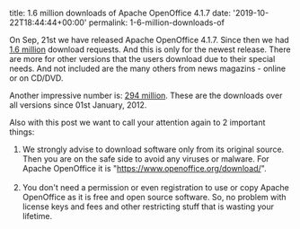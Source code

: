 title: 1.6 million downloads of Apache OpenOffice 4.1.7
date: '2019-10-22T18:44:44+00:00'
permalink: 1-6-million-downloads-of

<p>On Sep, 21st we have released Apache OpenOffice 4.1.7. Since then we had <a href="https://sourceforge.net/projects/openofficeorg.mirror/files/4.1.7/stats/timeline?dates=2019-09-21+to+2019-10-21" target="_blank" title="Apache OpenOffice download statistics">1.6 million</a>
 download requests. And this is only for the newest release. There are 
more for other versions that the users download due to their special 
needs. And not included are the many others from news magazins - online 
or on CD/DVD.<br /></p> 
  <p>Another impressive number is: <a href="https://sourceforge.net/projects/openofficeorg.mirror/files/stats/timeline?dates=2012-01-01+to+2019-10-21" target="_blank" title="Apache OpenOffce download statistics">294 million</a>. These are the downloads over all versions since 01st January, 2012.<br /></p> 
  <p>Also with this post we want to call your attention again to 2 important things:</p> 
  <ol> 
    <li>We strongly advise to download software only from its original 
source. Then you are on the safe side to avoid any viruses or malware. 
For Apache OpenOffice it is &quot;<a href="https://www.openoffice.org/download/" target="_blank" title="Apache OpenOffice Official Download">https://www.openoffice.org/download/</a>&quot;.<br /><br /></li> 
    <li>You don't need a permission or even registration to use or copy 
Apache OpenOffice as it is free and open source software. So, no problem
 with license keys and fees and other restricting stuff that is wasting 
your lifetime.</li> 
  </ol>
